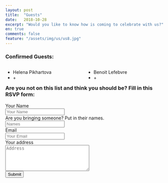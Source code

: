 ```yaml
---
layout: post
title:  "Guests"
date:   2018-10-28
excerpt: "Would you like to know how is coming to celebrate with us?"
en: true
comments: false
feature: "/assets/img/us/us8.jpg"
---
```



### Confirmed Guests:

<div style="float: left; width: 50%;">
<ul>
<li>Helena Pikhartova</li>
<li>+</li>
</ul>
</div>
<div style="float: right; width: 50%;">
<ul>
<li>Benoit Lefebvre</li>
<li>+</li>
</ul>
</div>


### Are you not on this list and think you should be? Fill in this RSVP form:

<form action="http://getsimpleform.com/messages?form_api_token=e184e367746131b0bf2461bad87f8cd4" method="post">
  <label for='name'>Your Name</label>
  <br />
  <input type='text' id='name' name='name' placeholder='Your Name' />
  <br />
  <label for='email'>Are you bringing someone? Put in their names.</label>
  <br />
  <input type='text' id='name' name='name' placeholder='Names' />
  <br />
  <label for='email'>Email</label>
  <br />
  <input type='text' id='email' name='email' placeholder='Your Email' />
  <br />
  <label for='email'>Your address</label>
  <br />
  <textarea id='message' name='message' placeholder='Address' rows='5' cols='30'></textarea>
  <br />
  <input type='submit' value='Submit' />
</form>